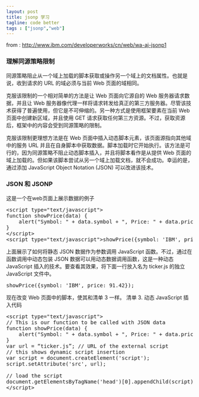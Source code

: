 ```yaml
---
layout: post
title: jsonp 学习
tagline: code better
tags : ["jsonp","web"]
---
```


from : http://www.ibm.com/developerworks/cn/web/wa-aj-jsonp1

### 理解同源策略限制

同源策略阻止从一个域上加载的脚本获取或操作另一个域上的文档属性。也就是说，收到请求的 URL 的域必须与当前 Web 页面的域相同。

克服该限制的一个相对简单的方法是让 Web 页面向它源自的 Web 服务器请求数据，并且让 Web 服务器像代理一样将请求转发给真正的第三方服务器。尽管该技术获得了普遍使用，但它是不可伸缩的。另一种方式是使用框架要素在当前 Web 页面中创建新区域，并且使用 GET 请求获取任何第三方资源。不过，获取资源后，框架中的内容会受到同源策略的限制。

克服该限制更理想方法是在 Web 页面中插入动态脚本元素，该页面源指向其他域中的服务 URL 并且在自身脚本中获取数据。脚本加载时它开始执行。该方法是可行的，因为同源策略不阻止动态脚本插入，并且将脚本看作是从提供 Web 页面的域上加载的。但如果该脚本尝试从另一个域上加载文档，就不会成功。幸运的是，通过添加 JavaScript Object Notation (JSON) 可以改进该技术。

### JSON 和 JSONP

这是一个在web页面上展示数据的例子

<pre>
&lt;script type="text/javascript">
function showPrice(data) {
    alert("Symbol: " + data.symbol + ", Price: " + data.price);
}
&lt;/script>
&lt;script type="text/javascript">showPrice({symbol: 'IBM', price: 91.42});&lt;/script>	
</pre>

上面展示了如何将静态 JSON 数据作为参数调用 JavaScript 函数。不过，通过在函数调用中动态包装 JSON 数据可以用动态数据调用函数，这是一种动态 JavaScript 插入的技术。要查看其效果，将下面一行放入名为 ticker.js 的独立 JavaScript 文件中。

<pre>
showPrice({symbol: 'IBM', price: 91.42});
</pre>

现在改变 Web 页面中的脚本，使其和清单 3 一样。
清单 3. 动态 JavaScript 插入代码
<pre>
&lt;script type="text/javascript">
// This is our function to be called with JSON data
function showPrice(data) {
    alert("Symbol: " + data.symbol + ", Price: " + data.price);
}
var url = “ticker.js”; // URL of the external script
// this shows dynamic script insertion
var script = document.createElement('script');
script.setAttribute('src', url);

// load the script
document.getElementsByTagName('head')[0].appendChild(script); 
&lt;/script>
</pre>









